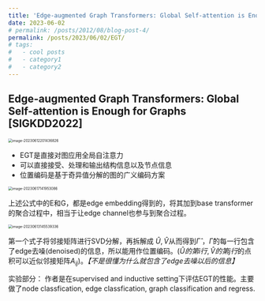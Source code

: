 ```yaml
---
title: 'Edge-augmented Graph Transformers: Global Self-attention is Enough for Graphs(EGT)'
date: 2023-06-02
# permalink: /posts/2012/08/blog-post-4/
permalink: /posts/2023/06/02/EGT/
# tags:
#   - cool posts
#   - category1
#   - category2
---
```


## Edge-augmented Graph Transformers: Global Self-attention is Enough for Graphs [SIGKDD2022]

<img src="https://p.ipic.vip/nng7bg.png" alt="image-20230612201436826" style="zoom:50%;" />

-   EGT是直接对图应用全局自注意力
-   可以直接接受、处理和输出结构信息以及节点信息
-   位置编码是基于奇异值分解的图的广义编码方案

<img src="https://p.ipic.vip/b7mg5q.png" alt="image-20230617141953086" style="zoom:50%;" />

上述公式中的E和G，都是edge embedding得到的，将其加到base transformer的聚合过程中，相当于让edge channel也参与到聚合过程。

<img src="https://p.ipic.vip/7hfxl7.png" alt="image-20230613145539336" style="zoom:50%;" />

第一个式子将邻接矩阵进行SVD分解，再拆解成 $\hat{U}, \hat{V}$从而得到$\hat{\Gamma}$ ，$\hat{\Gamma}$的每一行包含了edge去噪(denoised)的信息，所以能用作位置编码。($\hat{U}的第i行,\hat{V}的第j行$的点积可以近似邻接矩阵$A_{ij}$)。*【不是很懂为什么就包含了edge去噪以后的信息】*

实验部分：
作者是在supervised and inductive setting下评估EGT的性能。主要做了node classfication, edge classfication, graph classification and regress.

